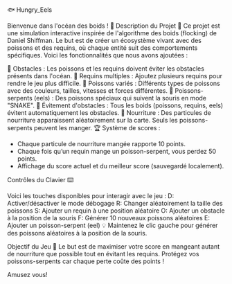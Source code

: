 🐟 Hungry_Eels


Bienvenue dans l'océan des boids ! 🌊
Description du Projet 🐠
Ce projet est une simulation interactive inspirée de l'algorithme des boids (flocking) de Daniel Shiffman. Le but est de créer un écosystème vivant avec des poissons et des requins, où chaque entité suit des comportements spécifiques. Voici les fonctionnalités que nous avons ajoutées :

🌱 Obstacles : Les poissons et les requins doivent éviter les obstacles présents dans l'océan.
🦈 Requins multiples : Ajoutez plusieurs requins pour rendre le jeu plus difficile.
🎨 Poissons variés : Différents types de poissons avec des couleurs, tailles, vitesses et forces différentes.
🐍 Poissons-serpents (eels) : Des poissons spéciaux qui suivent la souris en mode "SNAKE".
🚧 Évitement d'obstacles : Tous les boids (poissons, requins, eels) évitent automatiquement les obstacles.
🍴 Nourriture : Des particules de nourriture apparaissent aléatoirement sur la carte. Seuls les poissons-serpents peuvent les manger.
🏆 Système de scores :
  - Chaque particule de nourriture mangée rapporte 10 points.
  - Chaque fois qu’un requin mange un poisson-serpent, vous perdez 50 points.
  - Affichage du score actuel et du meilleur score (sauvegardé localement).


Contrôles du Clavier ⌨️

Voici les touches disponibles pour interagir avec le jeu :
D:	Activer/désactiver le mode débogage
R:	Changer aléatoirement la taille des poissons
S:	Ajouter un requin à une position aléatoire
O:	Ajouter un obstacle à la position de la souris
F:	Générer 10 nouveaux poissons aléatoires
E:	Ajouter un poisson-serpent (eel)
💡 Maintenez le clic gauche pour générer des poissons aléatoires à la position de la souris.

Objectif du Jeu 🎯
Le but est de maximiser votre score en mangeant autant de nourriture que possible tout en évitant les requins. Protégez vos poissons-serpents car chaque perte coûte des points !

Amusez vous!

